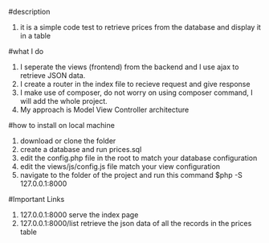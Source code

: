 #description

1. it is a simple code test to retrieve prices from the database and display it in a table

#what I do

1. I seperate the views (frontend) from the backend and I use ajax to retrieve  JSON data.
2. I create a router in the index file to recieve request and give response
3. I make use of composer, do not worry on using composer command, I will add the whole project.
4. My approach is Model View Controller architecture


#how to install on local machine

1. download or clone the folder
2. create a database and run prices.sql
3. edit the config.php file in the root to match your database configuration
4. edit the views/js/config.js file  match your view configuration
5. navigate to the folder of the project and run this command $php -S 127.0.0.1:8000

#Important Links

1. 127.0.0.1:8000 serve the index page
2. 127.0.0.1:8000/list retrieve the json data of all  the records in the prices table


